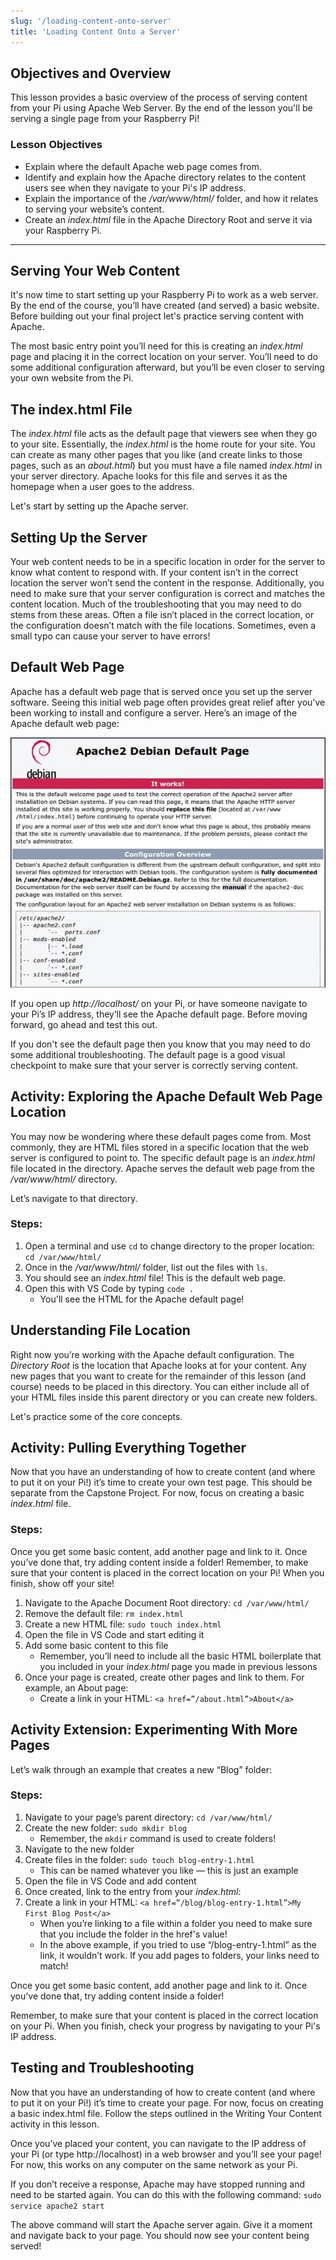 ```yaml
---
slug: '/loading-content-onto-server'
title: 'Loading Content Onto a Server'
---
```


## Objectives and Overview

This lesson provides a basic overview of the process of serving content from your Pi using Apache Web Server. By the end of the lesson you'll be serving a single page from your Raspberry Pi!

### Lesson Objectives

- Explain where the default Apache web page comes from.
- Identify and explain how the Apache directory relates to the content users see when they navigate to your Pi's IP address.
- Explain the importance of the _/var/www/html/_ folder, and how it relates to serving your website’s content.
- Create an _index.html_ file in the Apache Directory Root and serve it via your Raspberry Pi.

---

## Serving Your Web Content

It's now time to start setting up your Raspberry Pi to work as a web server. By the end of the course, you’ll have created (and served) a basic website. Before building out your final project let's practice serving content with Apache.

The most basic entry point you’ll need for this is creating an _index.html_ page and placing it in the correct location on your server. You’ll need to do some additional configuration afterward, but you’ll be even closer to serving your own website from the Pi.

## The index.html File

The _index.html_ file acts as the default page that viewers see when they go to your site. Essentially, the _index.html_ is the home route for your site. You can create as many other pages that you like (and create links to those pages, such as an _about.html_) but you must have a file named _index.html_ in your server directory. Apache looks for this file and serves it as the homepage when a user goes to the address.

Let's start by setting up the Apache server.

## Setting Up the Server

Your web content needs to be in a specific location in order for the server to know what content to respond with. If your content isn’t in the correct location the server won’t send the content in the response. Additionally, you need to make sure that your server configuration is correct and matches the content location. Much of the troubleshooting that you may need to do stems from these areas. Often a file isn’t placed in the correct location, or the configuration doesn’t match with the file locations. Sometimes, even a small typo can cause your server to have errors!

## Default Web Page

Apache has a default web page that is served once you set up the server software. Seeing this initial web page often provides great relief after you’ve been working to install and configure a server. Here’s an image of the Apache default web page:

![Apache2 Debian Default Page](../images/apache-default-page.jpg)

If you open up _http://localhost/_ on your Pi, or have someone navigate to your Pi’s IP address, they’ll see the Apache default page. Before moving forward, go ahead and test this out.

If you don't see the default page then you know that you may need to do some additional troubleshooting. The default page is a good visual checkpoint to make sure that your server is correctly serving content.

## Activity: Exploring the Apache Default Web Page Location

You may now be wondering where these default pages come from. Most commonly, they are HTML files stored in a specific location that the web server is configured to point to. The specific default page is an _index.html_ file located in the directory. Apache serves the default web page from the _/var/www/html/_ directory.

Let’s navigate to that directory.

### Steps:

1. Open a terminal and use `cd` to change directory to the proper location: `cd /var/www/html/`
2. Once in the _/var/www/html/_ folder, list out the files with `ls`.
3. You should see an _index.html_ file! This is the default web page.
4. Open this with VS Code by typing `code .`
   - You'll see the HTML for the Apache default page!

## Understanding File Location

Right now you’re working with the Apache default configuration. The _Directory Root_ is the location that Apache looks at for your content. Any new pages that you want to create for the remainder of this lesson (and course) needs to be placed in this directory. You can either include all of your HTML files inside this parent directory or you can create new folders.

Let's practice some of the core concepts.

## Activity: Pulling Everything Together

Now that you have an understanding of how to create content (and where to put it on your Pi!) it’s time to create your own test page. This should be separate from the Capstone Project. For now, focus on creating a basic _index.html_ file.

### Steps:

Once you get some basic content, add another page and link to it. Once you’ve done that, try adding content inside a folder! Remember, to make sure that your content is placed in the correct location on your Pi! When you finish, show off your site!

1. Navigate to the Apache Document Root directory: `cd /var/www/html/`
2. Remove the default file: `rm index.html`
3. Create a new HTML file: `sudo touch index.html`
4. Open the file in VS Code and start editing it
5. Add some basic content to this file
   - Remember, you’ll need to include all the basic HTML boilerplate that you included in your _index.html_ page you made in previous lessons
6. Once your page is created, create other pages and link to them. For example, an About page:
   - Create a link in your HTML: `<a href=”/about.html”>About</a>`

## Activity Extension: Experimenting With More Pages

Let’s walk through an example that creates a new “Blog” folder:

### Steps:

1. Navigate to your page’s parent directory: `cd /var/www/html/`
2. Create the new folder: `sudo mkdir blog`
   - Remember, the `mkdir` command is used to create folders!
3. Navigate to the new folder
4. Create files in the folder: `sudo touch blog-entry-1.html`
   - This can be named whatever you like — this is just an example
5. Open the file in VS Code and add content
6. Once created, link to the entry from your _index.html_:
7. Create a link in your HTML: `<a href=”/blog/blog-entry-1.html”>My First Blog Post</a>`
   - When you’re linking to a file within a folder you need to make sure that you include the folder in the href's value!
   - In the above example, if you tried to use “/blog-entry-1.html” as the link, it wouldn’t work. If you add pages to folders, your links need to match!

Once you get some basic content, add another page and link to it. Once you’ve done that, try adding content inside a folder!

Remember, to make sure that your content is placed in the correct location on your Pi. When you finish, check your progress by navigating to your Pi's IP address.

## Testing and Troubleshooting

Now that you have an understanding of how to create content (and where to put it on your Pi!) it’s time to create your page. For now, focus on creating a basic index.html file. Follow the steps outlined in the Writing Your Content activity in this lesson.

Once you’ve placed your content, you can navigate to the IP address of your Pi (or type http://localhost) in a web browser and you’ll see your page! For now, this works on any computer on the same network as your Pi.

If you don’t receive a response, Apache may have stopped running and need to be started again. You can do this with the following command: `sudo service apache2 start`

The above command will start the Apache server again. Give it a moment and navigate back to your page. You should now see your content being served!
